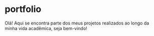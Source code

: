 # portfolio
Olá! Aqui se encontra parte dos meus projetos realizados ao longo da minha vida acadêmica, seja bem-vindo!
